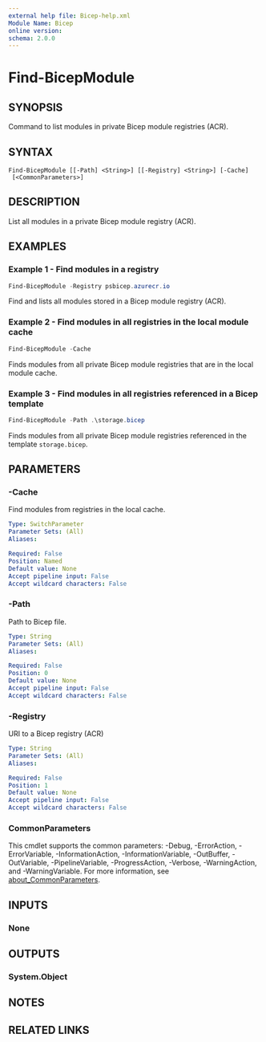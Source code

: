 ```yaml
---
external help file: Bicep-help.xml
Module Name: Bicep
online version:
schema: 2.0.0
---
```


# Find-BicepModule

## SYNOPSIS
Command to list modules in private Bicep module registries (ACR).

## SYNTAX

```
Find-BicepModule [[-Path] <String>] [[-Registry] <String>] [-Cache]
 [<CommonParameters>]
```

## DESCRIPTION
List all modules in a private Bicep module registry (ACR).

## EXAMPLES

### Example 1 - Find modules in a registry
```powershell
Find-BicepModule -Registry psbicep.azurecr.io
```

Find and lists all modules stored in a Bicep module registry (ACR).

### Example 2 - Find modules in all registries in the local module cache
```powershell
Find-BicepModule -Cache
```

Finds modules from all private Bicep module registries that are in the local module cache.

### Example 3 - Find modules in all registries referenced in a Bicep template
```powershell
Find-BicepModule -Path .\storage.bicep
```

Finds modules from all private Bicep module registries referenced in the template `storage.bicep`.

## PARAMETERS

### -Cache
Find modules from registries in the local cache.

```yaml
Type: SwitchParameter
Parameter Sets: (All)
Aliases:

Required: False
Position: Named
Default value: None
Accept pipeline input: False
Accept wildcard characters: False
```

### -Path
Path to Bicep file.

```yaml
Type: String
Parameter Sets: (All)
Aliases:

Required: False
Position: 0
Default value: None
Accept pipeline input: False
Accept wildcard characters: False
```

### -Registry
URI to a Bicep registry (ACR)

```yaml
Type: String
Parameter Sets: (All)
Aliases:

Required: False
Position: 1
Default value: None
Accept pipeline input: False
Accept wildcard characters: False
```

### CommonParameters
This cmdlet supports the common parameters: -Debug, -ErrorAction, -ErrorVariable, -InformationAction, -InformationVariable, -OutBuffer, -OutVariable, -PipelineVariable, -ProgressAction, -Verbose, -WarningAction, and -WarningVariable. For more information, see [about_CommonParameters](http://go.microsoft.com/fwlink/?LinkID=113216).

## INPUTS

### None

## OUTPUTS

### System.Object
## NOTES

## RELATED LINKS
